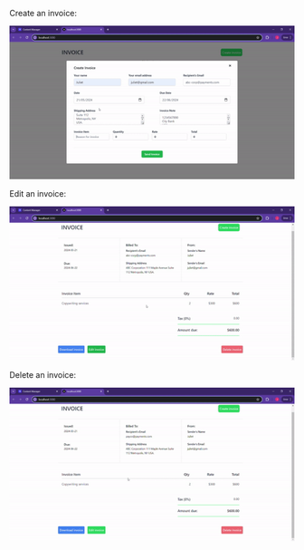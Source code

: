 Create an invoice:

![Create Invoice GIF](create-invoice.gif)


Edit an invoice:

![Edit Invoice GIF](edit-invoice.gif)


Delete an invoice:

![Delete Invoice GIF](delete-invoice.gif)
